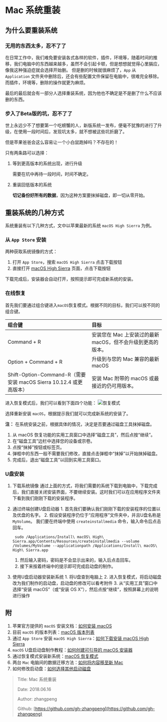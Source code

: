 # Mac 系统重装

## 为什么要重装系统

### 无用的东西太多，忍不了了

在日常工作中，我们难免要安装各式各样的软件，插件，环境等，随着时间的推移，我们电脑中的东西越来越多，虽然不会引起卡顿，但是想想就觉得心里膈应，像我这种强迫症就会选择开始删。 但是删的时候就很麻烦了，`App` 从 `Application` 文件夹中删除后，还会有些配置文件保留在电脑中，很难完全移除。而插件，环境等，删除的操作就更为麻烦。

最后的最后就会有一部分人选择重装系统，因为他也不确定是不是删了什么不应该删的东西。

### 步入了Beta版的坑，忍不了了

世上永远少不了想要第一个吃螃蟹的人，新版系统一发布，便毫不犹豫的进行了升级，在使用一段时间后，发现坑太多，就不想被这些坑折磨了。

但是苹果爸爸会这么容易让一个小白鼠跑掉吗？不存在的！

只有两条路可以选择：

1. 等到更高版本的系统出现，进行升级  

   需要在坑中再待一段时间，时间不确定。

2. 重装回低版本的系统  

   **切记备份好所有的数据**，因为这种方案要抹掉磁盘，即一切从零开始。

## 重装系统的几种方式

系统重装有以下几种方式，文中以苹果最新的系统 `macOS High Sierra` 为例。

### 从 `App Store` 安装

两种获取系统镜像的方式：

1. 打开 `App Store`，搜索 `macOS High Sierra` 点击下载按钮
2. 直接打开 [macOS High Sierra](https://search.itunes.apple.com/WebObjects/MZContentLink.woa/wa/link?mt=11&path=mac%2fmacoshighsierra) 页面，点击下载按钮

下载完成后，安装器会自动打开，按照提示即可完成新系统的安装。

### 在线恢复

首先我们要通过组合键进入`macOS`恢复模式。根据不同的目标，我们可以按不同的组合键。

| 组合键 | 目标 |
| :--- | :--- |
| Command + R | 安装您在 Mac 上安装过的最新 macOS，但不会升级到更高的版本。 |
| Option + Command + R | 升级到与您的 Mac 兼容的最新 macOS |
| Shift-Option-Command-R（需要安装 macOS Sierra 10.12.4 或更高版本） | 安装 Mac 附带的 macOS 或最接近的仍可用版本。 |

进入恢复模式后，我们可以看到下面四个功能： ![&#x6062;&#x590D;&#x6A21;&#x5F0F;](http://img.zhangpeng.site/2018/06/16/1.jpg)

选择重新安装 `macOS`，根据提示我们就可以完成新系统的安装了。

**注：** 在系统安装之前，根据具体的情况，决定是否要通过磁盘工具抹掉磁盘。

1. 从 macOS 恢复功能的实用工具窗口中选择“磁盘工具”，然后点按“继续”。
2. 在“磁盘工具”边栏中选择您的设备或宗卷。
3. 点按“抹掉”按钮或标签页。
4. 弹框中的东西一般不需要我们修改，直接点击弹框中“抹掉”以开始抹掉磁盘。
5. 完成后，退出“磁盘工具”以回到实用工具窗口。

### U盘安装

1. 下载系统镜像 通过上面的方式，将我们需要的系统下载到电脑中，下载完成后，我们直接关闭安装界面，不要继续安装。这时我们可以在应用程序文件夹下看到我们刚刚下载的安装程序。
2. 通过终端创建U盘启动器 1. 首先我们要确认我们刚刚下载的安装程序的位置以及优盘的名字。 2. 假设安装程序仍位于“应用程序”文件夹中，并且U盘名称是 `MyVolume`。 我们要在终端中使用 `createinstallmedia` 命令，输入命令后点击回车。

   ```text
    sudo /Applications/Install\ macOS\ High\ Sierra.app/Contents/Resources/createinstallmedia --volume /Volumes/MyVolume --applicationpath /Applications/Install\ macOS\ High\ Sierra.app
   ```

   1. 然后输入密码，密码是不会显示出来的，输入后点击回车。
   2. 接下来按着终端中的提示即可完成启动盘的制作。

3. 使用U盘启动器安装新系统 1. 将U盘查到电脑上 2. 进入恢复模式，将启动磁盘改为我们制作的启动盘，启动盘的修改可以看考附件 3. 从“实用工具”窗口中选择“安装 macOS”（或“安装 OS X”），然后点按“继续”，按照屏幕上的说明进行操作

## 附

1. 苹果官方提供的 `macOS` 安装文档：[如何安装 macOS](https://support.apple.com/zh-cn/HT204904)
2. 目前 `macOS` 的版本列表：[macOS 版本列表](https://support.apple.com/zh-cn/HT201686)
3. 通过 `App Store` 安装 `macOS High Sierra`：[如何下载安装 macOS High Sierra](https://support.apple.com/zh-cn/HT201475#appstore)
4. `macOS` U盘启动盘制作教程：[如何创建可引导的 macOS 安装器](https://support.apple.com/zh-cn/HT201372)
5. 通过恢复模式安装新系统：[macOS 恢复模式](https://support.apple.com/zh-cn/HT201314)
6. 两台 `Mac` 电脑间的数据迁移方法：[如何将内容移至新 Mac](https://support.apple.com/zh-cn/HT204350)
7. 如何修改启动盘：[如何选择其他启动磁盘](https://support.apple.com/zh-cn/HT202796)

> Title: Mac 系统重装
>
> Date: 2018.06.16
>
> Author: zhangpeng
>
> Github: [https://github.com/gh-zhangpeng](https://github.com/gh-zhangpeng)

